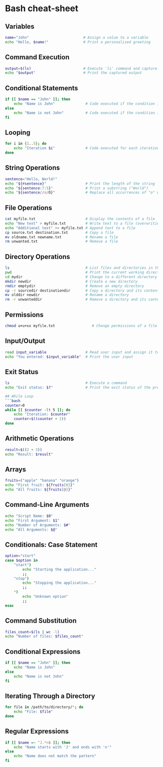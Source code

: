 # Bash cheat-sheet

## Variables
```bash
name="John"                         # Assign a value to a variable
echo "Hello, $name!"                # Print a personalized greeting
```

## Command Execution
```bash
output=$(ls)                        # Execute 'ls' command and capture its output
echo "$output"                      # Print the captured output

```
## Conditional Statements
```bash
if [[ $name == "John" ]]; then
    echo "Name is John"              # Code executed if the condition is true
else
    echo "Name is not John"          # Code executed if the condition is false
fi

```
## Looping
```bash
for i in {1..5}; do
    echo "Iteration $i"              # Code executed for each iteration of the loop
done

```
## String Operations
```bash
sentence="Hello, World!"
echo "${#sentence}"                  # Print the length of the string
echo "${sentence:7:5}"               # Print a substring ("World")
echo "${sentence//o/O}"              # Replace all occurrences of "o" with "O"

```
## File Operations
```bash
cat myfile.txt                       # Display the contents of a file
echo "New text" > myfile.txt         # Write text to a file (overwriting existing contents)
echo "Additional text" >> myfile.txt # Append text to a file
cp source.txt destination.txt        # Copy a file
mv oldname.txt newname.txt           # Rename a file
rm unwanted.txt                      # Remove a file

```
## Directory Operations
```bash
ls                                   # List files and directories in the current directory
pwd                                  # Print the current working directory
cd mydir                             # Change to a different directory
mkdir newdir                         # Create a new directory
rmdir emptydir                       # Remove an empty directory
cp -r sourcedir destinationdir       # Copy a directory and its contents recursively
mv olddir newdir                     # Rename a directory
rm -r unwanteddir                    # Remove a directory and its contents recursively

```
## Permissions
```bash
chmod u+u+xx myfile.txt                 # Change permissions of a file

```
## Input/Output
```bash
read input_variable                  # Read user input and assign it to a variable
echo "You entered: $input_variable"  # Print the user input

```
## Exit Status
```bash
ls                                   # Execute a command
echo "Exit status: $?"               # Print the exit status of the previous command

## While Loop
```bash
counter=0
while [[ $counter -lt 5 ]]; do
    echo "Iteration: $counter"
    counter=$((counter + 1))
done

```
## Arithmetic Operations
```bash
result=$((2 + 3))
echo "Result: $result"

```
## Arrays
```bash
fruits=("apple" "banana" "orange")
echo "First fruit: ${fruits[0]}"
echo "All fruits: ${fruits[@]}"

```
## Command-Line Arguments
```bash
echo "Script Name: $0"
echo "First Argument: $1"
echo "Number of Arguments: $#"
echo "All Arguments: $@"

```
## Conditionals: Case Statement
```bash
option="start"
case $option in
    "start")
        echo "Starting the application..."
        ;;
    "stop")
        echo "Stopping the application..."
        ;;
    *)
        echo "Unknown option"
        ;;
esac

```
## Command Substitution
```bash
files_count=$(ls | wc -l)
echo "Number of files: $files_count"

```
## Conditional Expressions
```bash
if [[ $name == "John" ]]; then
    echo "Name is John"
else
    echo "Name is not John"
fi

```
## Iterating Through a Directory
```bash
for file in /path/to/directory/*; do
    echo "File: $file"
done

```
## Regular Expressions
```bash
if [[ $name =~ ^J.*n$ ]]; then
    echo "Name starts with 'J' and ends with 'n'"
else
    echo "Name does not match the pattern"
fi
```
